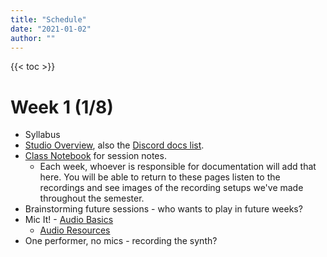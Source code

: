 ```yaml
---
title: "Schedule"
date: "2021-01-02"
author: ""
---
```


{{< toc >}}

# Week 1 (1/8)

- Syllabus
- [Studio Overview](https://sites.google.com/view/charmstudios/studio-documentation?authuser=0), also the [Discord docs list](https://discord.com/channels/533402782385045524/533404837443010579).
- [Class Notebook](https://dakotastateuniversity-my.sharepoint.com/:o:/r/personal/tate_carson_dsu_edu/Documents/DAD%20350%20-%20S24?d=w40b321653b39428dadc9a338f1031ae4&csf=1&web=1&e=P11XXk) for session notes.
  - Each week, whoever is responsible for documentation will add that here. You will be able to return to these pages listen to the recordings and see images of the recording setups we've made throughout the semester.
- Brainstorming future sessions - who wants to play in future weeks?
- Mic It! - [Audio Basics](../lectures/week-1/)
  - [Audio Resources](https://routledgetextbooks.com/textbooks/9780367470364/audio_files.php)
- One performer, no mics - recording the synth?

<!-- > Homework - Due next class


# Week 2 (1/15)

- Decide on [team roles](https://dakotastateuniversity-my.sharepoint.com/:o:/r/personal/tate_carson_dsu_edu/Documents/Class%20Notebooks/DAD%20350%20-%20Recording%20Sessions?d=w08a2939a884647b9b3cb8f7130cb64d5&csf=1&web=1&e=QXnSyu) for recording bass next week.
- [Session planning template](https://dakotastateuniversity-my.sharepoint.com/:o:/r/personal/tate_carson_dsu_edu/Documents/Class%20Notebooks/DAD%20350%20-%20Recording%20Sessions?d=w08a2939a884647b9b3cb8f7130cb64d5&csf=1&web=1&e=QXnSyu)
- [Session documentation template](https://cambridge-mt.com/rs2/lmp/acoustic-piano-01/)
- Recording direct
  - Jacob's synths

# Week 3 (1/22)

- Recording bass
  - Use the ReaTune - Tuner to tune before recording -->

<!--
- [Guessing a Mic Position](../posts/week-2)
- Mic It! - "Good Sound"
- Mic It! - About Microphones Part 1
- one performer, one mic
- talk about [Project 1](../projects/#project-1)
- Mic It! - EQ Basics
- Mic It! - The Effect of Microphone Position
- talk about previous recordings
- Preamps?

> Read and respond: [Microphone - Reading Assignment](x-devonthink-item://1D4EDC59-F078-4B18-A043-93F7E327900E)
> Quiz 1 - Microphones
> Read: [Studio as a musical instrument 3](https://www.ableton.com/en/blog/studio-as-an-instrument-part-3/?mtm_campaign=related-recommendation&mtm_source=blog&mtm_medium=related) -->

<!--
# Week 4 (1/29)

- voice
- Mic It! - Recording Vocals

# Week 5 (2/5)

- Male Voice
- Project 1 due

# Week 6 (2/12)

- multiple mics, one performer
- Mic It! - Stereo Imaging

# Week 7 (2/19)

- Mic It! - Stereo Microphone Arrays
- multiple mics, one performer
- Introduce [Session Plan](x-devonthink-item://AEF29D46-6D95-4FC2-B79B-6E83882F4CA1). Starting in week 9, we'll have groups of musicians come in to record. You'll work in groups to run the session: producer, studio tech, and engineer. You'll create and execute the plan for your scheduled week as a group.
- Read [Studio Tips and Tricks](x-devonthink-item://303C627A-943E-4B30-8DCD-95E9D2AD4838) as preparation for your session. Be ready to answer some questions from [recording-plan-discussion](x-devonthink-item://19080DDB-F977-49C4-90A2-5E27D1332CE1) next week.

# Week 8 (2/26)

- Mic It! - Drum Miking
- Intro [Project 2](../projects/#project-2) - Due on X
- multiple mics, one performer
- Create a practice session plan
- Introduce session documentation for more complex session:
  - https://ocw.mit.edu/courses/21m-380-music-and-technology-recording-techniques-and-audio-production-fall-2016/resources/mit21m_380f16_assn_sr2/
  - Pick teams and positions for the next few weeks


# Week 9 (3/4)

- multiple mics, multiple performers
- These sessions will require more detailed planning and documentation

# Week 10 (3/11)

- Spring Break - No Classes

# Week 11 (3/18)

- Project 2 due
- multiple mics, multiple performers

# Week 12 (3/25)

- multiple mics, multiple performers

# Week 13 (4/1)

- multiple mics, multiple performers

# Week 14 (4/8)

- multiple mics, multiple performers

# Week 15 (4/15)

- multiple mics, multiple performers

# Week 16 (4/22)

> Exam - Regularly scheduled class time Thursday, May 4th, 5 - 7:30 pm
> Exam will require a recording and detailed session plan + session documentation
 -->
